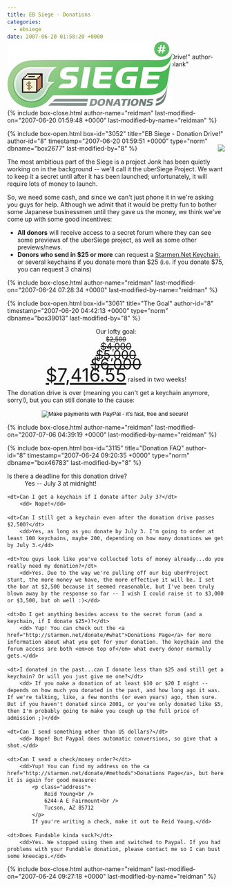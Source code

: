 ```yaml
---
title: EB Siege - Donations
categories:
  - ebsiege
date: 2007-06-20 01:58:20 +0000
---
```

{% include box-open.html box-id="3051" title="Donation Drive!" author-id="8" timestamp="2007-06-20 01:58:20 +0000" type="blank" dbname="box42838" last-modified-by="8" %}
<div class="centered" style="position: relative; margin-bottom: -92px"><img style="position: relative; top: -92px;" class="subhead" alt="EB Siege Donations Logo" title="EB Siege Donations!" src="../banners/ebs_banner_donate_l.png" /></div>
{% include box-close.html author-name="reidman" last-modified-on="2007-06-20 01:59:48 +0000" last-modified-by-name="reidman" %}

{% include box-open.html box-id="3052" title="EB Siege - Donation Drive!" author-id="8" timestamp="2007-06-20 01:59:51 +0000" type="norm" dbname="box2677" last-modified-by="8" %}
<img src="http://starmen.net/ebsiege/donations/keychain_sm.png" style="float: right; margin-left: 10px;" />
<p>The most ambitious part of the Siege is a project Jonk has been quietly working on in the background -- we'll call it the uberSiege Project. We want to keep it a secret until after it has been launched; unfortunately, it will require lots of money to launch.</p>
<p>So, we need some cash, and since we can't just phone it in we're asking you guys for help. Although we admit that it would be pretty fun to bother some Japanese businessmen until they gave us the money, we think we've come up with some good incentives:</p>
<ul><li><strong>All donors</strong> will receive access to a secret forum where they can see some previews of the uberSiege project, as well as some other previews/news.</li>
<li><strong>Donors who send in $25 or more</strong> can request a <a href="http://starmen.net/forum/?t=msg&prevloaded=1&th=34802&start=0#msg_num_40">Starmen.Net Keychain</a>, or several keychains if you donate more than $25 (i.e. if you donate $75, you can request 3 chains)</li>
</ul>
{% include box-close.html author-name="reidman" last-modified-on="2007-06-24 07:28:34 +0000" last-modified-by-name="reidman" %}

{% include box-open.html box-id="3061" title="The Goal" author-id="8" timestamp="2007-06-20 04:42:13 +0000" type="norm" dbname="box39013" last-modified-by="8" %}
<p style="text-align: center; line-height: 1.25em;">Our lofty goal:<br />
<s style="font-size: 1em;">$2,500</s><br />
<s style="font-size: 1.5em;">$4,000</s><br />
<s style="font-size: 2em;">$5,000</s><br />
<s style="font-size: 2.5em;">$6,000</s><br />
<a style="font-size: 3em;" href="http://starmen.net/forum/?t=msg&th=35029">$7,416.55</a> raised in two weeks!</p>

<p>The donation drive is over (meaning you can't get a keychain anymore, sorry!), but you can still donate to the cause:</p>
<form action="https://www.paypal.com/cgi-bin/webscr" method="post" style="margin: 0 auto; text-align: center; width: 100%;">
<input type="hidden" name="cmd" value="_xclick" />
<input type="hidden" name="business" value="reidman@starmen.net" />
<input type="hidden" name="item_name" value="Starmen.Net Donation" />
<input type="hidden" name="page_style" value="Primary" />
<input type="hidden" name="no_shipping" value="0" />
<input type="hidden" name="return" value="http://starmen.net/donate/success" />
<input type="hidden" name="cancel_return" value="http://starmen.net/donate/cancel" />
<input type="hidden" name="cn" value="What's your forum username?" />
<input type="hidden" name="currency_code" value="USD" />
<input type="hidden" name="tax" value="0" />
<input type="hidden" name="lc" value="US" />
<input type="hidden" name="bn" value="PP-DonationsBF" />
<input type="image" src="http://starmen.net/donate/paypalDonationBtn.png" border="0" name="submit" alt="Make payments with PayPal - it's fast, free and secure!" />
<img alt="" border="0" src="https://www.paypal.com/en_US/i/scr/pixel.gif" width="1" height="1" />
</form>

{% include box-close.html author-name="reidman" last-modified-on="2007-07-06 04:39:19 +0000" last-modified-by-name="reidman" %}

{% include box-open.html box-id="3115" title="Donation FAQ" author-id="8" timestamp="2007-06-24 09:20:35 +0000" type="norm" dbname="box46783" last-modified-by="8" %}
<dl class="faq">
	<dt>Is there a deadline for this donation drive?</dt>
		<dd>Yes -- July 3 at midnight!</dd>

	<dt>Can I get a keychain if I donate after July 3?</dt>
		<dd> Nope!</dd>

	<dt>Can I still get a keychain even after the donation drive passes $2,500?</dt>
		<dd>Yes, as long as you donate by July 3. I'm going to order at least 100 keychains, maybe 200, depending on how many donations we get by July 3.</dd>

	<dt>You guys look like you've collected lots of money already...do you really need my donation?</dt>
		<dd>Yes. Due to the way we're pulling off our big uberProject stunt, the more money we have, the more effective it will be. I set the bar at $2,500 because it seemed reasonable, but I've been truly blown away by the response so far -- I wish I could raise it to $3,000 or $3,500, but oh well :)</dd>

	<dt>Do I get anything besides access to the secret forum (and a keychain, if I donate $25+)?</dt>
		<dd> Yup! You can check out the <a href="http://starmen.net/donate/#what">Donations Page</a> for more information about what you get for your donation. The keychain and the forum access are both <em>on top of</em> what every donor normally gets.</dd>

	<dt>I donated in the past...can I donate less than $25 and still get a keychain? Or will you just give me one?</dt>
		<dd> If you make a donation of at least $10 or $20 I might -- depends on how much you donated in the past, and how long ago it was. If we're talking, like, a few months (or even years) ago, then sure. But if you haven't donated since 2001, or you've only donated like $5, then I'm probably going to make you cough up the full price of admission ;)</dd>

	<dt>Can I send something other than US dollars?</dt>
		<dd> Nope! But Paypal does automatic conversions, so give that a shot.</dd>

	<dt>Can I send a check/money order?</dt>
		<dd>Yup! You can find my address on the <a href="http://starmen.net/donate/#methods">Donations Page</a>, but here it is again for good measure:
			<p class="address">
				Reid Young<br />
				6244-A E Fairmount<br />
				Tucson, AZ 85712
			</p>
			If you're writing a check, make it out to Reid Young.</dd>

	<dt>Does Fundable kinda suck?</dt>
		<dd>Yes. We stopped using them and switched to Paypal. If you had problems with your Fundable donation, please contact me so I can bust some kneecaps.</dd>
</dl>
{% include box-close.html author-name="reidman" last-modified-on="2007-06-24 09:27:18 +0000" last-modified-by-name="reidman" %}
